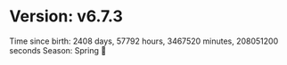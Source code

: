 # Version: v6.7.3
Time since birth: 2408 days, 57792 hours, 3467520 minutes, 208051200 seconds
Season: Spring 🌸
